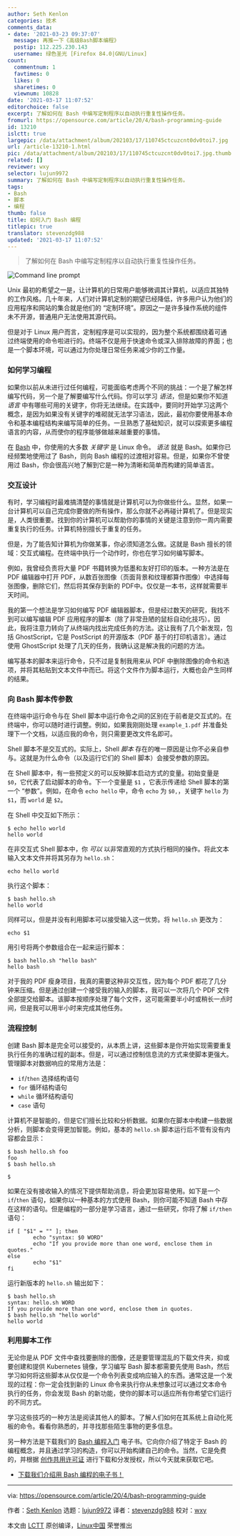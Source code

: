 ```yaml
---
author: Seth Kenlon
categories: 技术
comments_data:
- date: '2021-03-23 09:37:07'
  message: 再推一下《高级Bash脚本编程》
  postip: 112.225.230.143
  username: 绿色圣光 [Firefox 84.0|GNU/Linux]
count:
  commentnum: 1
  favtimes: 0
  likes: 0
  sharetimes: 0
  viewnum: 10828
date: '2021-03-17 11:07:52'
editorchoice: false
excerpt: 了解如何在 Bash 中编写定制程序以自动执行重复性操作任务。
fromurl: https://opensource.com/article/20/4/bash-programming-guide
id: 13210
islctt: true
largepic: /data/attachment/album/202103/17/110745ctcuzcnt0dv0toi7.jpg
url: /article-13210-1.html
pic: /data/attachment/album/202103/17/110745ctcuzcnt0dv0toi7.jpg.thumb.jpg
related: []
reviewer: wxy
selector: lujun9972
summary: 了解如何在 Bash 中编写定制程序以自动执行重复性操作任务。
tags:
- Bash
- 脚本
- 编程
thumb: false
title: 如何入门 Bash 编程
titlepic: true
translator: stevenzdg988
updated: '2021-03-17 11:07:52'
---
```



> 
> 了解如何在 Bash 中编写定制程序以自动执行重复性操作任务。
> 
> 
> 


![](/data/attachment/album/202103/17/110745ctcuzcnt0dv0toi7.jpg "Command line prompt")


Unix 最初的希望之一是，让计算机的日常用户能够微调其计算机，以适应其独特的工作风格。几十年来，人们对计算机定制的期望已经降低，许多用户认为他们的应用程序和网站的集合就是他们的 “定制环境”。原因之一是许多操作系统的组件未不开源，普通用户无法使用其源代码。


但是对于 Linux 用户而言，定制程序是可以实现的，因为整个系统都围绕着可通过终端使用的命令啦进行的。终端不仅是用于快速命令或深入排除故障的界面；也是一个脚本环境，可以通过为你处理日常任务来减少你的工作量。


### 如何学习编程


如果你以前从未进行过任何编程，可能面临考虑两个不同的挑战：一个是了解怎样编写代码，另一个是了解要编写什么代码。你可以学习 *语法*，但是如果你不知道 *语言* 中有哪些可用的关键字，你将无法继续。在实践中，要同时开始学习这两个概念，是因为如果没有关键字的堆砌就无法学习语法，因此，最初你要使用基本命令和基本编程结构来编写简单的任务。一旦熟悉了基础知识，就可以探索更多编程语言的内容，从而使你的程序能够做越来越重要的事情。


在 [Bash](https://opensource.com/resources/what-bash) 中，你使用的大多数 *关键字* 是 Linux 命令。 *语法* 就是 Bash。如果你已经频繁地使用过了 Bash，则向 Bash 编程的过渡相对容易。但是，如果你不曾使用过 Bash，你会很高兴地了解到它是一种为清晰和简单而构建的简单语言。


### 交互设计


有时，学习编程时最难搞清楚的事情就是计算机可以为你做些什么。显然，如果一台计算机可以自己完成你要做的所有操作，那么你就不必再碰计算机了。但是现实是，人类很重要。找到你的计算机可以帮助你的事情的关键是注意到你一周内需要重复执行的任务。计算机特别擅长于重复的任务。


但是，为了能告知计算机为你做某事，你必须知道怎么做。这就是 Bash 擅长的领域：交互式编程。在终端中执行一个动作时，你也在学习如何编写脚本。


例如，我曾经负责将大量 PDF 书籍转换为低墨和友好打印的版本。一种方法是在 PDF 编辑器中打开 PDF，从数百张图像（页面背景和纹理都算作图像）中选择每张图像，删除它们，然后将其保存到新的 PDF中。仅仅是一本书，这样就需要半天时间。


我的第一个想法是学习如何编写 PDF 编辑器脚本，但是经过数天的研究，我找不到可以编写编辑 PDF 应用程序的脚本（除了非常丑陋的鼠标自动化技巧）。因此，我将注意力转向了从终端内找出完成任务的方法。这让我有了几个新发现，包括 GhostScript，它是 PostScript 的开源版本（PDF 基于的打印机语言）。通过使用 GhostScript 处理了几天的任务，我确认这是解决我的问题的方法。


编写基本的脚本来运行命令，只不过是复制我用来从 PDF 中删除图像的命令和选项，并将其粘贴到文本文件中而已。将这个文件作为脚本运行，大概也会产生同样的结果。


### 向 Bash 脚本传参数


在终端中运行命令与在 Shell 脚本中运行命令之间的区别在于前者是交互式的。在终端中，你可以随时进行调整。例如，如果我刚刚处理 `example_1.pdf` 并准备处理下一个文档，以适应我的命令，则只需要更改文件名即可。


Shell 脚本不是交互式的。实际上，Shell *脚本* 存在的唯一原因是让你不必亲自参与。这就是为什么命令（以及运行它们的 Shell 脚本）会接受参数的原因。


在 Shell 脚本中，有一些预定义的可以反映脚本启动方式的变量。初始变量是 `$0`，它代表了启动脚本的命令。下一个变量是 `$1` ，它表示传递给 Shell 脚本的第一个 “参数”。例如，在命令 `echo hello` 中，命令 `echo` 为 `$0,`，关键字 `hello` 为 `$1`，而 `world` 是 `$2`。


在 Shell 中交互如下所示：



```
$ echo hello world
hello world

```

在非交互式 Shell 脚本中，你 *可以* 以非常直观的方式执行相同的操作。将此文本输入文本文件并将其另存为 `hello.sh`：



```
echo hello world

```

执行这个脚本：



```
$ bash hello.sh
hello world

```

同样可以，但是并没有利用脚本可以接受输入这一优势。将 `hello.sh` 更改为：



```
echo $1

```

用引号将两个参数组合在一起来运行脚本：



```
$ bash hello.sh "hello bash"
hello bash

```

对于我的 PDF 瘦身项目，我真的需要这种非交互性，因为每个 PDF 都花了几分钟来压缩。但是通过创建一个接受我的输入的脚本，我可以一次将几个 PDF 文件全部提交给脚本。该脚本按顺序处理了每个文件，这可能需要半小时或稍长一点时间，但是我可以用半小时来完成其他任务。


### 流程控制


创建 Bash 脚本是完全可以接受的，从本质上讲，这些脚本是你开始实现需要重复执行任务的准确过程的副本。但是，可以通过控制信息流的方式来使脚本更强大。管理脚本对数据响应的常用方法是：


* `if`/`then` 选择结构语句
* `for` 循环结构语句
* `while` 循环结构语句
* `case` 语句


计算机不是智能的，但是它们擅长比较和分析数据。如果你在脚本中构建一些数据分析，则脚本会变得更加智能。例如，基本的 `hello.sh` 脚本运行后不管有没有内容都会显示：



```
$ bash hello.sh foo
foo
$ bash hello.sh

$

```

如果在没有接收输入的情况下提供帮助消息，将会更加容易使用。如下是一个 `if`/`then` 语句，如果你以一种基本的方式使用 Bash，则你可能不知道 Bash 中存在这样的语句。但是编程的一部分是学习语言，通过一些研究，你将了解 `if/then` 语句：



```
if [ "$1" = "" ]; then
        echo "syntax: $0 WORD"
        echo "If you provide more than one word, enclose them in quotes."
else
        echo "$1"
fi

```

运行新版本的 `hello.sh` 输出如下：



```
$ bash hello.sh
syntax: hello.sh WORD
If you provide more than one word, enclose them in quotes.
$ bash hello.sh "hello world"
hello world

```

### 利用脚本工作


无论你是从 PDF 文件中查找要删除的图像，还是要管理混乱的下载文件夹，抑或要创建和提供 Kubernetes 镜像，学习编写 Bash 脚本都需要先使用 Bash，然后学习如何将这些脚本从仅仅是一个命令列表变成响应输入的东西。通常这是一个发现的过程：你一定会找到新的 Linux 命令来执行你从未想象过可以通过文本命令执行的任务，你会发现 Bash 的新功能，使你的脚本可以适应所有你希望它们运行的不同方式。


学习这些技巧的一种方法是阅读其他人的脚本。了解人们如何在其系统上自动化死板的命令。看看你熟悉的，并寻找那些陌生事物的更多信息。


另一种方法是下载我们的 [Bash 编程入门](https://opensource.com/downloads/bash-programming-guide) 电子书。它向你介绍了特定于 Bash 的编程概念，并且通过学习的构造，你可以开始构建自己的命令。当然，它是免费的，并根据 [创作共用许可证](https://opensource.com/article/20/1/what-creative-commons) 进行下载和分发授权，所以今天就来获取它吧。


* [下载我们介绍用 Bash 编程的电子书！](https://opensource.com/downloads/bash-programming-guide)




---


via: <https://opensource.com/article/20/4/bash-programming-guide>


作者：[Seth Kenlon](https://opensource.com/users/seth) 选题：[lujun9972](https://github.com/lujun9972) 译者：[stevenzdg988](https://github.com/stevenzdg988) 校对：[wxy](https://github.com/wxy)


本文由 [LCTT](https://github.com/LCTT/TranslateProject) 原创编译，[Linux中国](https://linux.cn/) 荣誉推出